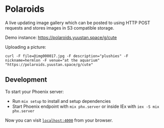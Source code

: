 # Polaroids

A live updating image gallery which can be posted to using HTTP POST requests and stores images in S3 compatible storage.

Demo instance: https://polaroids.yuustan.space/g/cute

Uploading a picture:

```
curl -F file=@img000017.jpg -F description="plushies" -F nickname=hermlon -F venue="at the aquarium" "https://polaroids.yuustan.space/g/cute"
```

## Development

To start your Phoenix server:

  * Run `mix setup` to install and setup dependencies
  * Start Phoenix endpoint with `mix phx.server` or inside IEx with `iex -S mix phx.server`

Now you can visit [`localhost:4000`](http://localhost:4000) from your browser.
